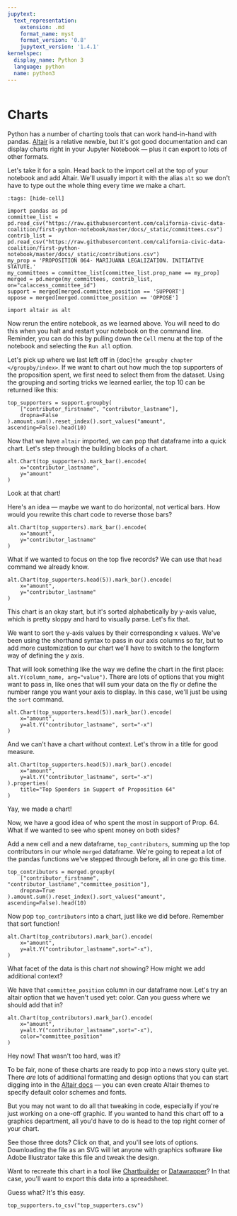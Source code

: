 ```yaml
---
jupytext:
  text_representation:
    extension: .md
    format_name: myst
    format_version: '0.8'
    jupytext_version: '1.4.1'
kernelspec:
  display_name: Python 3
  language: python
  name: python3
---
```


```{include} _templates/nav.html
```

# Charts

Python has a number of charting tools that can work hand-in-hand with pandas. [Altair](https://altair-viz.github.io/) is a relative newbie, but it's got good documentation and can display charts right in your Jupyter Notebook — plus it can export to lots of other formats.

Let's take it for a spin. Head back to the import cell at the top of your notebook and add Altair. We'll usually import it with the alias `alt` so we don't have to type out the whole thing every time we make a chart.

```{code-cell}
:tags: [hide-cell]

import pandas as pd
committee_list = pd.read_csv("https://raw.githubusercontent.com/california-civic-data-coalition/first-python-notebook/master/docs/_static/committees.csv")
contrib_list = pd.read_csv("https://raw.githubusercontent.com/california-civic-data-coalition/first-python-notebook/master/docs/_static/contributions.csv")
my_prop = 'PROPOSITION 064- MARIJUANA LEGALIZATION. INITIATIVE STATUTE.'
my_committees = committee_list[committee_list.prop_name == my_prop]
merged = pd.merge(my_committees, contrib_list, on="calaccess_committee_id")
support = merged[merged.committee_position == 'SUPPORT']
oppose = merged[merged.committee_position == 'OPPOSE']
```

```{code-cell}
import altair as alt
```

Now rerun the entire notebook, as we learned above. You will need to do this when you halt and restart your notebook on the command line. Reminder, you can do this by pulling down the `Cell` menu at the top of the notebook and selecting the `Run all` option.

Let's pick up where we last left off in {doc}`the groupby chapter </groupby/index>`. If we want to chart out how much the top supporters of the proposition spent, we first need to select them from the dataset. Using the grouping and sorting tricks we learned earlier, the top 10 can be returned like this:

```{code-cell}
top_supporters = support.groupby(
    ["contributor_firstname", "contributor_lastname"],
    dropna=False
).amount.sum().reset_index().sort_values("amount", ascending=False).head(10)
```

Now that we have `altair` imported, we can pop that dataframe into a quick chart. Let's step through the building blocks of a chart.

```{code-cell}
alt.Chart(top_supporters).mark_bar().encode(
    x="contributor_lastname",
    y="amount"
)
```

Look at that chart!

Here's an idea — maybe we want to do horizontal, not vertical bars. How would you rewrite this chart code to reverse those bars?

```{code-cell}
alt.Chart(top_supporters).mark_bar().encode(
    x="amount",
    y="contributor_lastname"
)
```

What if we wanted to focus on the top five records? We can use that ``head`` command we already know.

```{code-cell}
alt.Chart(top_supporters.head(5)).mark_bar().encode(
    x="amount",
    y="contributor_lastname"
)
```

This chart is an okay start, but it's sorted alphabetically by y-axis value, which is pretty sloppy and hard to visually parse. Let's fix that.

We want to sort the y-axis values by their corresponding x values. We've been using the shorthand syntax to pass in our axis columns so far, but to add more customization to our chart we'll have to switch to the longform way of defining the y axis.

That will look something like the way we define the chart in the first place: `alt.Y(column_name, arg="value")`. There are lots of options that you might want to pass in, like ones that will sum your data on the fly or define the number range you want your axis to display. In this case, we'll just be using the `sort` command.

```{code-cell}
alt.Chart(top_supporters.head(5)).mark_bar().encode(
    x="amount",
    y=alt.Y("contributor_lastname", sort="-x")
)
```

And we can't have a chart without context. Let's throw in a title for good measure.

```{code-cell}
alt.Chart(top_supporters.head(5)).mark_bar().encode(
    x="amount",
    y=alt.Y("contributor_lastname", sort="-x")
).properties(
    title="Top Spenders in Support of Proposition 64"
)
```

Yay, we made a chart!

Now, we have a good idea of who spent the most in support of Prop. 64. What if we wanted to see who spent money on both sides?

Add a new cell and a new dataframe, `top_contributors`, summing up the top contributors in our whole `merged` dataframe. We're going to repeat a lot of the pandas functions we've stepped through before, all in one go this time.

```{code-cell}
top_contributors = merged.groupby(
    ["contributor_firstname", "contributor_lastname","committee_position"],
    dropna=True
).amount.sum().reset_index().sort_values("amount", ascending=False).head(10)
```

Now pop `top_contributors` into a chart, just like we did before. Remember that sort function!

```{code-cell}
alt.Chart(top_contributors).mark_bar().encode(
    x="amount",
    y=alt.Y("contributor_lastname",sort="-x"),
)
```

What facet of the data is this chart *not* showing? How might we add additional context?

We have that `committee_position` column in our dataframe now. Let's try an altair option that we haven't used yet: color. Can you guess where we should add that in?

```{code-cell}
alt.Chart(top_contributors).mark_bar().encode(
    x="amount",
    y=alt.Y("contributor_lastname",sort="-x"),
    color="committee_position"
)
```

Hey now! That wasn't too hard, was it?

To be fair, none of these charts are ready to pop into a news story quite yet. There *are* lots of additional formatting and design options that you can start digging into in the [Altair docs](https://altair-viz.github.io/index.html) — you can even create Altair themes to specify default color schemes and fonts.

But you may not want to do all that tweaking in code, especially if you're just working on a one-off graphic. If you wanted to hand this chart off to a graphics department, all you'd have to do is head to the top right corner of your chart.

See those three dots? Click on that, and you'll see lots of options. Downloading the file as an SVG will let anyone with graphics software like Adobe Illustrator take this file and tweak the design.

Want to recreate this chart in a tool like [Chartbuilder](https://quartz.github.io/Chartbuilder/) or [Datawrapper](https://www.datawrapper.de/)?  In that case, you'll want to export this data into a spreadsheet.

Guess what? It's this easy.

```{code-cell}
top_supporters.to_csv("top_supporters.csv")
```
